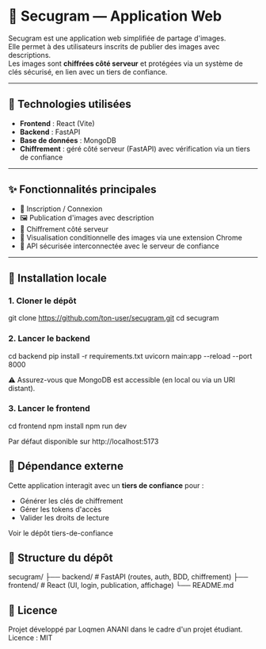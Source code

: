# 📸 Secugram — Application Web

Secugram est une application web simplifiée de partage d'images.  
Elle permet à des utilisateurs inscrits de publier des images avec descriptions.  
Les images sont **chiffrées côté serveur** et protégées via un système de clés sécurisé, en lien avec un tiers de confiance.

---

## 🧱 Technologies utilisées

- **Frontend** : React (Vite)
- **Backend** : FastAPI
- **Base de données** : MongoDB
- **Chiffrement** : géré côté serveur (FastAPI) avec vérification via un tiers de confiance

---

## ✨ Fonctionnalités principales

- 🧾 Inscription / Connexion
- 🖼️ Publication d'images avec description
- 🔐 Chiffrement côté serveur
- 🔎 Visualisation conditionnelle des images via une extension Chrome
- 🔗 API sécurisée interconnectée avec le serveur de confiance

---

## 🚀 Installation locale

### 1. Cloner le dépôt

git clone https://github.com/ton-user/secugram.git
cd secugram

### 2. Lancer le backend

cd backend
pip install -r requirements.txt
uvicorn main:app --reload --port 8000

⚠️ Assurez-vous que MongoDB est accessible (en local ou via un URI distant).

### 3. Lancer le frontend

cd frontend
npm install
npm run dev

Par défaut disponible sur http://localhost:5173

## 🧩 Dépendance externe

Cette application interagit avec un **tiers de confiance** pour :
* Générer les clés de chiffrement
* Gérer les tokens d'accès
* Valider les droits de lecture

Voir le dépôt tiers-de-confiance

## 📂 Structure du dépôt

secugram/
├── backend/         # FastAPI (routes, auth, BDD, chiffrement)
├── frontend/        # React (UI, login, publication, affichage)
└── README.md

## 📄 Licence

Projet développé par Loqmen ANANI dans le cadre d'un projet étudiant. Licence : MIT
